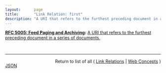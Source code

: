 ```yaml
---
layout:      page
title:       "Link Relation: first"
description: "A URI that refers to the furthest preceding document in a series of documents."
---
```


**[RFC 5005: Feed Paging and Archiving](/specs/IETF/RFC/5005 "Syndicated Web feeds (using formats such as Atom) are often split into multiple documents to save bandwidth, allow &#34;sliding window&#34; access, or for other purposes. This specification formalizes two types of feeds that can span one or more feed documents; &#34;paged&#34; feeds and &#34;archived&#34; feeds. Additionally, it defines &#34;complete&#34; feeds to cover the case when a single feed document explicitly represents all of the feed's entries."):** [A URI that refers to the furthest preceding document in a series of documents.](http://tools.ietf.org/html/rfc5005#section-3 "Read documentation for Link Relation &#34;first&#34;")

<br/>
<hr/>

<p style="float : left"><a href="first.json" title="JSON representing this particular Web Concept value">JSON</a></p>
<p style="text-align: right">Return to list of all ( <a href="../link-relations">Link Relations</a> | <a href="../">Web Concepts</a> )</p>

